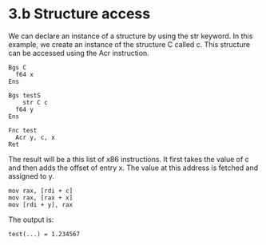 # 3.b Structure access

We can declare an instance of a structure by using the str keyword. In this example, we create an instance of the structure C called c. This structure can be accessed using the Acr instruction.


```
Bgs C
  f64 x
Ens

Bgs testS
	str C c
  f64 y
Ens

Fnc test
  Acr y, c, x
Ret
```

The result will be a this list of x86 instructions. It first takes the value of c and then adds the offset of entry x. The value at this address is fetched and assigned to y.

```
mov rax, [rdi + c]
mov rax, [rax + x]
mov [rdi + y], rax
```

The output is:

```
test(...) = 1.234567
```	
